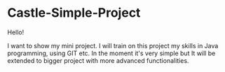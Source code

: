 # Castle-Simple-Project

Hello! 

I want to show my mini project. I will train on this project my skills in Java programming, using GIT etc. In the moment it's very simple but It will be extended
to bigger project with more advanced functionalities.

